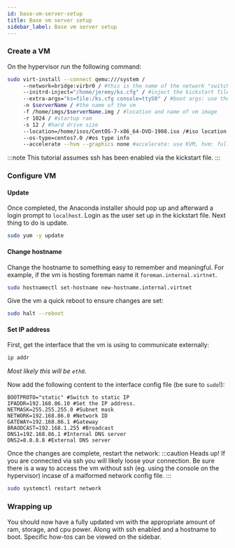 ```yaml
---
id: base-vm-server-setup
title: Base vm server setup
sidebar_label: Base vm server setup
---
```


### Create a VM
On the hypervisor run the following command:
```bash
sudo virt-install --connect qemu:///system /
     --network=bridge:virbr0 / #this is the name of the network "switch" to connect to
     --initrd-inject="/home/jeremy/ks.cfg" / #inject the kickstart file to the vm
     --extra-args="ks=file:/ks.cfg console=ttyS0" / #boot args: use the kickstart file and connect to the console
     -n $serverName / #the name of the vm
     -f /home/imgs/$serverName.img / #location and name of vm image
     -r 1024 / #startup ram
     -s 12 / #hard drive size
     --location=/home/isos/CentOS-7-x86_64-DVD-1908.iso /#iso location to boot from
     --os-type=centos7.0 /#os type info
     --accelerate --hvm --graphics none #accelerate: use KVM, hvm: full hardware virtualization, graphics none: no grahpics support
```
:::note
This tutorial assumes ssh has been enabled via the kickstart file.
:::
### Configure VM
#### Update
Once completed, the Anaconda installer should pop up and afterward a login prompt to `localhost`. Login as the user set up in the kickstart file. Next thing to do is update.
```bash
sudo yum -y update
```
#### Change hostname
Change the hostname to something easy to remember and meaningful. For example, if the vm is hosting foreman name it `foreman.internal.virtnet`.
```bash
sudo hostnamectl set-hostname new-hostname.internal.virtnet
```
Give the vm a quick reboot to ensure changes are set:
```bash
sudo halt --reboot
```

#### Set IP address
First, get the interface that the vm is using to communicate externally:
```bash
ip addr
```
_Most likely this will be `eth0`._

Now add the following content to the interface config file (be sure to `sudo`!):
```text title="/etc/sysconfig/network-scripts/ifcfg-eth0"
BOOTPROTO="static" #Switch to static IP
IPADDR=192.168.86.10 #Set the IP address.
NETMASK=255.255.255.0 #Subnet mask
NETWORK=192.168.86.0 #Network ID
GATEWAY=192.168.86.1 #Gateway
BRAODCAST=192.168.1.255 #Broadcast
DNS1=192.168.86.1 #Internal DNS server
DNS2=8.8.8.8 #External DNS server
```

Once the changes are complete, restart the network:
:::caution Heads up!
If you are connected via ssh you will likely loose your connection. Be sure there is a way to access the vm without ssh (eg. using the console on the hypervisor) incase of a malformed network config file.
:::
```bash
sudo systemctl restart network
```

### Wrapping up
You should now have a fully updated vm with the appropriate amount of ram, storage, and cpu power. Along with ssh enabled and a hostname to boot. Specific how-tos can be viewed on the sidebar.